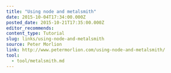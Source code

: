```yaml
---
title: "Using node and metalsmith"
date: 2015-10-04T17:34:00.000Z
posted_date: 2015-10-21T17:35:00.000Z
editor_recommends:
content_type: Tutorial
slug: links/using-node-and-metalsmith
source: Peter Morlion
link: http://www.petermorlion.com/using-node-and-metalsmith/
tool:
  - tool/metalsmith.md
---
```





